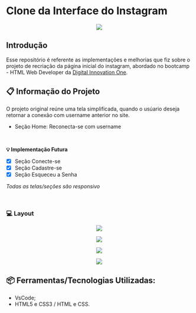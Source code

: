 # Clone da Interface do Instagram

<p align="center">
  <img src="https://user-images.githubusercontent.com/48417347/101220278-2af10480-3664-11eb-83b5-57cefbbb43fe.png"/>
</p> 

## Introdução
Esse repositório é referente as implementações e melhorias que fiz sobre o projeto de recriação da página inicial do instagram, abordado no bootcamp - HTML Web Developer da <a href="https://web.digitalinnovation.one">Digital Innovation One</a>.

## 📋 Informação do Projeto
O projeto original reúne uma tela simplificada, quando o usúario deseja retornar a conexão com username anterior no site.

- Seção Home: Reconecta-se com username

<br/>

<b> 💡 Implementação Futura </b>
- [x] Seção Conecte-se
- [x] Seção Cadastre-se
- [x] Seção Esqueceu a Senha 

<i> Todas as telas/seções são responsivo </i>

<br/>

### 💻 Layout
<p align="center">
  <img src="https://github.com/TamLuzs/Clone-InterfaceInstagram/blob/master/layout/Home.PNG"/>
</p> 
<p align="center">
  <img src="https://github.com/TamLuzs/Clone-InterfaceInstagram/blob/master/layout/Login.PNG"/>
</p> 
<p align="center">
  <img src="https://github.com/TamLuzs/Clone-InterfaceInstagram/blob/master/layout/Redefinir%20Senha.PNG"/>
</p> 
<p align="center">
  <img src="https://github.com/TamLuzs/Clone-InterfaceInstagram/blob/master/layout/Cadastre-se.PNG"/>
</p> 

## 📦 Ferramentas/Tecnologias Utilizadas:
- VsCode;
- HTML5 e CSS3 / HTML e CSS.
